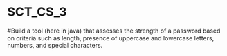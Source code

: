 # SCT_CS_3
#Build a tool (here in java) that assesses the strength of a password based on criteria such as length, presence of uppercase and lowercase letters, numbers, and special characters.
